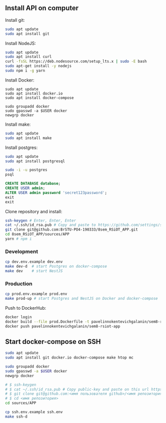 ## Install API on computer

Install git:

```bash
sudo apt update
sudo apt install git
```

Install NodeJS:

```bash
sudo apt update
sudo apt install curl
curl -fsSL https://deb.nodesource.com/setup_lts.x | sudo -E bash
sudo apt-get install -y nodejs
sudo npm i -g yarn
```

Install Docker:

```
sudo apt update
sudo apt install docker.io
sudo apt install docker-compose

sudo groupadd docker
sudo gpasswd -a $USER docker
newgrp docker
```

Install make:

```bash
sudo apt update
sudo apt install make
```

Install postgres:

```bash
sudo apt update
sudo apt install postgresql
```

```bash
sudo -i -u postgres
psql
```

```sql
CREATE DATABASE database;
CREATE USER admin;
ALTER USER admin password 'secret123password';
exit
exit
```

Clone repository and install:

```bash
ssh-keygen # Enter, Enter, Enter
cat ~/.ssh/id_rsa.pub # Copy and paste to https://github.com/settings/ssh/new
git clone git@github.com:BrSTU-PO4-190333/8sem_RSiOT_APP.git
cd 8sem_RSiOT_APP/sources/APP
yarn # npm i
```

### Development

```bash
cp dev.env.example dev.env
make dev-d  # start Postgres on docker-compose
make dev    # start NestJS
```

### Production

```bash
cp prod.env.example prod.env
make prod-up # start Postgres and NestJS on Docker and docker-compose
```

Push to DockerHub:

```bash
docker login
docker build --file prod.Dockerfile -t pavelinnokentevichgalanin/sem8-rsiot-app .
docker push pavelinnokentevichgalanin/sem8-rsiot-app
```

## Start docker-compose on SSH

```bash
sudo apt update
sudo apt install git docker.io docker-compose make htop mc

sudo groupadd docker
sudo gpasswd -a $USER docker
newgrp docker

# $ ssh-keygen
# $ cat ~/.ssh/id_rsa.pub # Copy public-key and paste on this url https://github.com/settings/ssh/new
# $ git clone git@github.com:<имя пользователя github>/<имя репозитория>.git
# $ cd <имя репозитория>
cd sources/APP
```

```bash
cp ssh.env.example ssh.env
make ssh-d
```
